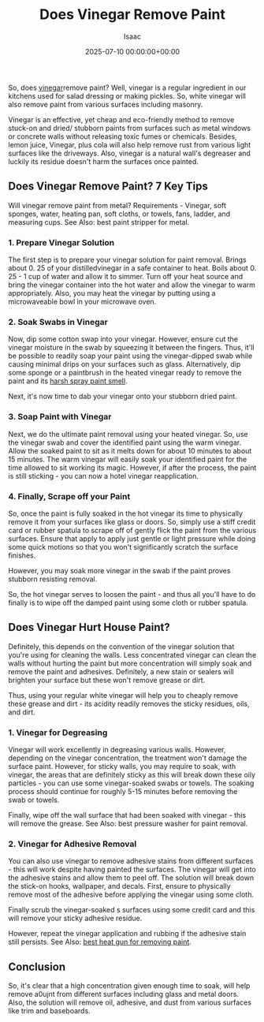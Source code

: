 ﻿---
title: Does Vinegar Remove Paint
description: So, does vinegar remove paint? Well, vinegar is a regular ingredient in our kitchens used for salad dressing or making pickles.
slug: /does-vinegar-remove-paint/
date: 2025-07-10 00:00:00+00:00
lastmod: 2025-07-10 00:00:00+03:00
author: Isaac
categories:

- DIY Paintings
tags:

- diy-paintings

- doe

- vinegar
layout: post
---

So, does [vinegar](https://pestpolicy.com/does-vinegar-kill-bed-bugs/)remove paint? Well, vinegar is a regular ingredient in our kitchens used for salad dressing or making pickles. So, white vinegar will also remove paint from various surfaces including masonry.

Vinegar is an effective, yet cheap and eco-friendly method to remove stuck-on and dried/ stubborn paints from surfaces such as metal windows or concrete walls without releasing toxic fumes or chemicals. Besides, lemon juice, Vinegar, plus cola will also help remove rust from various light surfaces like the driveways. Also, vinegar is a natural wall's degreaser and luckily its residue doesn't harm the surfaces once painted.

##  Does Vinegar Remove Paint? 7 Key Tips

Will vinegar remove paint from metal? Requirements - Vinegar, soft sponges, water, heating pan, soft cloths, or towels, fans, ladder, and measuring cups. See Also: best paint stripper for metal.

###  1. Prepare Vinegar Solution

The first step is to prepare your vinegar solution for paint removal. Brings about 0. 25 of your distilledvinegar in a safe container to heat. Boils about 0. 25 - 1 cup of water and allow it to simmer. Turn off your heat source and bring the vinegar container into the hot water and allow the vinegar to warm appropriately. Also, you may heat the vinegar by putting using a microwaveable bowl in your microwave oven.

###  2. Soak Swabs in Vinegar

Now, dip some cotton swap into your vinegar. However, ensure cut the vinegar moisture in the swab by squeezing it between the fingers. Thus, it'll be possible to readily soap your paint using the vinegar-dipped swab while causing minimal drips on your surfaces such as glass. Alternatively, dip some sponge or a paintbrush in the heated vinegar ready to remove the paint and its [harsh spray paint smell](https://pestpolicy.com/how-to-get-rid-of-spray-paint-smell/).

Next, it's now time to dab your vinegar onto your stubborn dried paint.

###  3. Soap Paint with Vinegar

Next, we do the ultimate paint removal using your heated vinegar. So, use the vinegar swab and cover the identified paint using the warm vinegar. Allow the soaked paint to sit as it melts down for about 10 minutes to about 15 minutes. The warm vinegar will easily soak your identified paint for the time allowed to sit working its magic. However, if after the process, the paint is still sticking - you can now a hotel vinegar reapplication.

###  4. Finally, Scrape off your Paint

So, once the paint is fully soaked in the hot vinegar its time to physically remove it from your surfaces like glass or doors. So, simply use a stiff credit card or rubber spatula to scrape off of gently flick the paint from the various surfaces. Ensure that apply to apply just gentle or light pressure while doing some quick motions so that you won't significantly scratch the surface finishes.

However, you may soak more vinegar in the swab if the paint proves stubborn resisting removal.

So, the hot vinegar serves to loosen the paint - and thus all you'll have to do finally is to wipe off the damped paint using some cloth or rubber spatula.

##  Does Vinegar Hurt House Paint?

Definitely, this depends on the convention of the vinegar solution that you're using for cleaning the walls. Less concentrated vinegar can clean the walls without hurting the paint but more concentration will simply soak and remove the paint and adhesives. Definitely, a new stain or sealers will brighten your surface but these won't remove grease or dirt.

Thus, using your regular white vinegar will help you to cheaply remove these grease and dirt - its acidity readily removes the sticky residues, oils, and dirt.

###  1. Vinegar for Degreasing

Vinegar will work excellently in degreasing various walls. However, depending on the vinegar concentration, the treatment won't damage the surface paint. However, for sticky walls, you may require to soak, with vinegar, the areas that are definitely sticky as this will break down these oily particles - you can use some vinegar-soaked swabs or towels. The soaking process should continue for roughly 5-15 minutes before removing the swab or towels.

Finally, wipe off the wall surface that had been soaked with vinegar - this will remove the grease. See Also: best pressure washer for paint removal.

###  2. Vinegar for Adhesive Removal

You can also use vinegar to remove adhesive stains from different surfaces - this will work despite having painted the surfaces. The vinegar will get into the adhesive stains and allow them to peel off. The solution will break down the stick-on hooks, wallpaper, and decals. First, ensure to physically remove most of the adhesive before applying the vinegar using some cloth.

Finally scrub the vinegar-soaked s surfaces using some credit card and this will remove your sticky adhesive residue.

However, repeat the vinegar application and rubbing if the adhesive stain still persists. See Also: [best heat gun for removing paint](https://pestpolicy.com/best-heat-gun-for-removing-paint/).

##  Conclusion

So, it's clear that a high concentration given enough time to soak, will help remove a0ujnt from different surfaces including glass and metal doors. Also, the solution will remove oil, adhesive, and dust from various surfaces like trim and baseboards.
